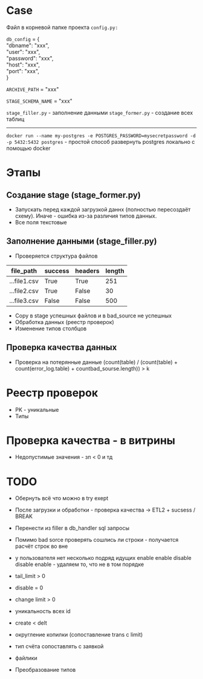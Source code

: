 # Case

Файл в корневой папке проекта
`config.py:`

`db_config` = {   
    "dbname": "xxx",   
    "user": "xxx",     
    "password": "xxx",   
    "host": "xxx",   
    "port": "xxx",    
}

`ARCHIVE_PATH` = "xxx"

`STAGE_SCHEMA_NAME` = "xxx"

`stage_filler.py` - заполнение данными
`stage_former.py` - создание всех таблиц

---

`docker run --name my-postgres -e POSTGRES_PASSWORD=mysecretpassword -d -p 5432:5432 postgres` - простой способ развернуть postgres локально с помощью docker
# Этапы  
## Создание stage (stage_former.py)
- Запускать перед каждой загрузкой даннх (полностью пересоздаёт схему). Иначе - ошибка из-за различия типов данных.
- Все поля текстовые 

## Заполнение данными (stage_filler.py)
- Проверяется структура файлов

| file_path | success | headers | length |
|----------------|----------------|----------------|--|
| ...file1.csv    | True     | True     |251|
| ...file2.csv     | True     | False     |30|
| ...file3.csv     | False     | False     |500|


- Copy в stage успешных файлов и в bad_source не успешных
- Обработка данных (реестр проверок)
- Изменение типов столбцов

## Проверка качества данных
- Проверка на потерянные данные (count(table) / (count(table) + count(error_log.table) + countbad_sourse.length)) > k

# Реестр проверок
- PK - уникальные
- Типы

# Проверка качества - в витрины
- Недопустимые значения - зп < 0 и тд

# TODO
- Обернуть всё что можно в try exept
- После загрузки и обработки - проверка качества -> ETL2 + sucsess / BREAK
- Перенести из filler в db_handler sql запросы
- Помимо bad sorce проверять сошлись ли строки - получается расчёт строк во вне 


- у пользователя нет несколько подряд идущих enable enable disable disable enable - удаляем то, что не в том порядке
- tail_limit > 0
- disable = 0
- change limit > 0
- уникальность всех id
- create < delt
- округление копилки (сопоставление trans с limit)
- тип счёта сопоставлять с заявкой
- файлики
- Преобразование типов